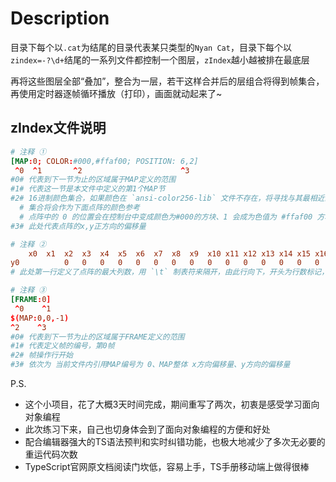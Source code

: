 # Description
目录下每个以`.cat`为结尾的目录代表某只类型的`Nyan Cat`，目录下每个以`zindex=-?\d+`结尾的一系列文件都控制一个图层，`zIndex`越小越被排在最底层

再将这些图层全部“叠加”，整合为一层，若干这样合并后的层组合将得到帧集合，再使用定时器逐帧循环播放（打印），画面就动起来了~

## zIndex文件说明
```conf
# 注释 ①
[MAP:0; COLOR:#000,#ffaf00; POSITION: 6,2]
 ^0  ^1       ^2                      ^3
#0# 代表到下一节为止的区域属于MAP定义的范围
#1# 代表这一节是本文件中定义的第1个MAP节
#2# 16进制颜色集合，如果颜色在 `ansi-color256-lib` 文件不存在，将寻找与其最相近的颜色来替换。
  # 集合将会作为下面点阵的颜色参考
  # 点阵中的 0 的位置会在控制台中变成颜色为#000的方块、1 会成为色值为 #ffaf00 方块
#3# 此处代表点阵的x,y正方向的偏移量
```

```conf
# 注释 ②
	x0	x1	x2	x3	x4	x5	x6	x7	x8	x9	x10	x11	x12	x13	x14	x15	x16	x17	x18	x19	x20
y0			0	0	0	0	0	0	0	0	0	0	0	0	0	0	0	0	0	
# 此处第一行定义了点阵的最大列数，用 `\t` 制表符来隔开，由此行向下，开头为行数标记，编号依次递增
```

```conf
# 注释 ③
[FRAME:0]
 ^0    ^1
$(MAP:0,0,-1)
^2    ^3
#0# 代表到下一节为止的区域属于FRAME定义的范围
#1# 代表定义帧的编号，第0帧
#2# 帧操作行开始
#3# 依次为 当前文件内引用MAP编号为 0、MAP整体 x方向偏移量、y方向的偏移量
```

P.S.

* 这个小项目，花了大概3天时间完成，期间重写了两次，初衷是感受学习面向对象编程
* 此次练习下来，自己也切身体会到了面向对象编程的方便和好处
* 配合编辑器强大的TS语法预判和实时纠错功能，也极大地减少了多次无必要的重运代码次数
* TypeScript官网原文档阅读门坎低，容易上手，TS手册移动端上做得很棒